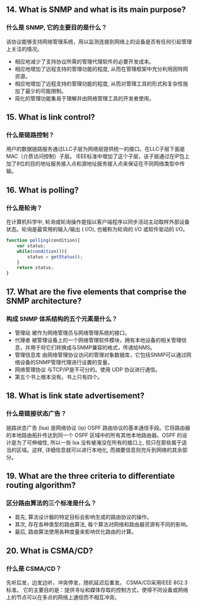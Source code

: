 ## 14. What is SNMP and what is its main purpose? 
### 什么是 SNMP, 它的主要目的是什么？
该协议能够支持网络管理系统，用以监测连接到网络上的设备是否有任何引起管理上关注的情况。
* 相应地减少了支持协议所需的管理代理软件的必要开发成本。
* 相应地增加了远程支持的管理功能的程度, 从而在管理框架中充分利用因特网资源。
* 相应地增加了远程支持的管理功能的程度, 从而对管理工具的形式和复杂性施加了最少的可能限制。
* 简化的管理功能集易于理解并由网络管理工具的开发者使用。

## 15. What is link control? 
### 什么是链路控制？
用户的数据链路服务通过LLC子层为网络层提供统一的接口。在LLC子层下面是MAC（介质访问控制）子层。
IEEE标准中增加了这个子层，该子层通过在IP包上加了8位的目的地址服务接入点和源地址服务接入点来保证在不同网络类型中传输。

## 16. What is polling? 
### 什么是轮询？
在计算机科学中, 轮询或轮询操作是指以客户端程序以同步活动主动取样外部设备状态。轮询是最常用的输入/输出 ( I/O), 也被称为轮询的  I/O 或软件驱动的  I/O。
```javascript
function polling(condition){
    var status;
    while(condition()){
        status = getStatus();
    }
    return status;
}
```

## 17. What are the five elements that comprise the SNMP architecture? 
### 构成 SNMP 体系结构的五个元素是什么？
* 管理站 被作为网络管理员与网络管理系统的接口。
* 代理者 被管理设备上的一个网络管理软件模块，拥有本地设备的相关管理信息，并用于将它们转换成与SNMP兼容的格式，传递给NMS。
* 管理信息库 由网络管理协议访问的管理对象数据库，它包括SNMP可以通过网络设备的SNMP管理代理进行设置的变量。
* 网络管理协议 与TCP/IP是不可分的。使用 UDP 协议进行通信。
* 第五个书上根本没有。书上只有四个。

## 18. What is link state advertisement? 
### 什么是链接状态广告？
链路状态广告 (lsa) 是网络协议 (ip) OSPF 路由协议的基本通信手段。它将路由器的本地路由拓扑传达到同一个 OSPF 区域中的所有其他本地路由器。OSPF 的设计是为了可伸缩性, 所以一些 lsa 没有被淹没在所有的接口上, 但只在那些属于适当的区域。这样, 详细信息就可以进行本地化, 而摘要信息则充斥到网络的其余部分。

## 19. What are the three criteria to differentiate routing algorithm?
### 区分路由算法的三个标准是什么？
* 首先, 算法设计器的特定目标会影响生成的路由协议的操作。
* 其次, 存在各种类型的路由算法, 每个算法对网络和路由器资源有不同的影响。
* 最后, 路由算法使用各种度量来影响优化路由的计算。

## 20. What is CSMA/CD? 
### 什么是 CSMA/CD？
先听后发，边发边听，冲突停发，随机延迟后重发。
CSMA/CD采用IEEE 802.3标准。
它的主要目的是：提供寻址和媒体存取的控制方式，使得不同设备或网络上的节点可以在多点的网络上通信而不相互冲突。
